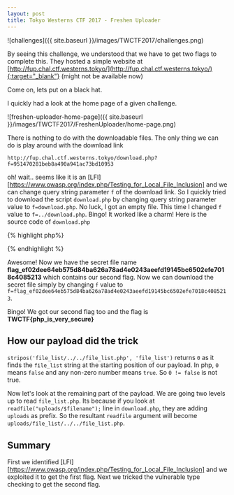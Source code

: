 ```yaml
---
layout: post
title: Tokyo Westerns CTF 2017 - Freshen Uploader
---
```


![challenges]({{ site.baseurl }}/images/TWCTF2017/challenges.png)

By seeing this challenge, we understood that we have to get two flags to complete this. They hosted a simple website at [http://fup.chal.ctf.westerns.tokyo/](http://fup.chal.ctf.westerns.tokyo/){:target="_blank"} (might not be available now)

Come on, lets put on a black hat.

I quickly had a look at the home page of a given challenge.

![freshen-uploader-home-page]({{ site.baseurl }}/images/TWCTF2017/FreshenUploader/home-page.png)

There is nothing to do with the downloadable files. The only thing we can do is play around with the download link

`http://fup.chal.ctf.westerns.tokyo/download.php?f=951470281beb8a490a941ac73bd10953`

oh! wait.. seems like it is an [LFI][https://www.owasp.org/index.php/Testing_for_Local_File_Inclusion] and we can change query string parameter `f` of the download link. So I quickly tried to download the script `download.php` by changing query string parameter value to `f=download.php`. No luck, I got an empty file. This time I changed `f` value to `f=../download.php`. Bingo! It worked like a charm! Here is the source code of `download.php`


{% highlight php%}
<?php
// TWCTF{then_can_y0u_read_file_list?}
$filename = $_GET['f'];
if(stripos($filename, 'file_list') != false) die();
header("Content-Type: application/octet-stream");
header("Content-Disposition: attachment; filename='$filename'");
readfile("uploads/$filename");
{% endhighlight %}

We got our first flag **TWCTF{then_can_y0u_read_file_list?}**

Now we have to find second flag and it seems like the first flag reveals a hint as it reads "then can you read file list?". So I quickly tried different values for query string parameter `f` to download the `file_list.php` but every time I ended up with an empty page.

After some time, I thought that source code of home page i.e. `index.php` can reveal some more information. So I went ahead and downloaded the source code of `index.php`.

{% highlight php %}
<?php
/**
 *
 */
include('file_list.php');
...
...
...
{% endhighlight %}

From above piece of code, we can conclude that both `index.php` and `file_list.php` are in same directory.

After some more failed trails, I realise that the `if` condition in `download.php` script is not letting us to download `file_list.php`.

So we have to bypass this condition `if(stripos($filename, 'file_list') != false) die();`. I just skim through the documentation of [`stripos`](http://php.net/manual/en/function.stripos.php){:target="_blank"} function and found that the type checking of return value can be vulnerable. Now it's very clear that the vulnerability lies in the condition checking because they are using `!=` operator in `if(stripos($filename, 'file_list') != false) die();`.

So I quickly opened a console and did few trials in php interpreter.

![freshen-uploader-php-interpreter-trials]({{ site.baseurl }}/images/TWCTF2017/FreshenUploader/php-interpreter-trials.png)

As php [documentation](http://php.net/manual/en/function.stripos.php) says, stripos — Find the position of the **first occurrence** of a case-insensitive substring in a string

So we can trick the `if` condition by changing the query string parameter to `f=file_list/../../file_list.php`. Yay! We got the source code of `file_list.php`

{% highlight php %}
<?php
$files = [
  [FALSE, 1, 'test.cpp', 192, '6a92b449761226434f5fce6c8e87295a'],
  [FALSE, 2, 'test.c', 325, '27259bca9edf408829bb749969449550'],
  [TRUE, 3, 'flag_ef02dee64eb575d84ba626a78ad4e0243aeefd19145bc6502efe7018c4085213', 1337, 'flag_ef02dee64eb575d84ba626a78ad4e0243aeefd19145bc6502efe7018c4085213'],
  [FALSE, 4, 'test.py', 94, '951470281beb8a490a941ac73bd10953'],
];
?>
{% endhighlight %}

Awesome! Now we have the secret file name **flag_ef02dee64eb575d84ba626a78ad4e0243aeefd19145bc6502efe7018c4085213** which contains our second flag. Now we can download the secret file simply by changing `f` value to `f=flag_ef02dee64eb575d84ba626a78ad4e0243aeefd19145bc6502efe7018c4085213`.

Bingo! We got our second flag too and the flag is **TWCTF{php_is_very_secure}**

## How our payload did the trick

`stripos('file_list/../../file_list.php', 'file_list')` returns `0` as it finds the `file_list` string at the starting position of our payload. In php, `0` means `false` and any non-zero number means `true`. So `0 != false` is not true.

Now let's look at the remaining part of the payload. We are going two levels up to read `file_list.php`. Its because if you look at `readfile("uploads/$filename");` line in `download.php`, they are adding `uploads` as prefix. So the resultant `readfile` argument will become `uploads/file_list/../../file_list.php`.

## Summary
First we identified [LFI][https://www.owasp.org/index.php/Testing_for_Local_File_Inclusion] and we exploited it to get the first flag. Next we tricked the vulnerable type checking to get the second flag.
